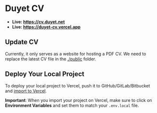 # Duyet CV

- **Live: https://cv.duyet.net**
- **Live: https://duyet-cv.vercel.app**

## Update CV

Currently, it only serves as a website for hosting a PDF CV. We need to replace the latest CV file in the [./public](./public) folder.

## Deploy Your Local Project

To deploy your local project to Vercel, push it to GitHub/GitLab/Bitbucket
and [import to Vercel](https://vercel.com/new?utm_source=github&utm_medium=readme&utm_campaign=upstash-roadmap).

**Important**: When you import your project on Vercel, make sure to click on **Environment Variables** and set them to
match your `.env.local` file.
